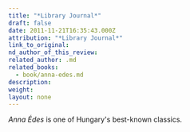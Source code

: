 ```yaml
---
title: "*Library Journal*"
draft: false
date: 2011-11-21T16:35:43.000Z
attribution: "*Library Journal*"
link_to_original:
nd_author_of_this_review:
related_author: .md
related_books:
  - book/anna-edes.md
description:
weight:
layout: none
---
```

*Anna Édes* is one of Hungary's best-known classics.


